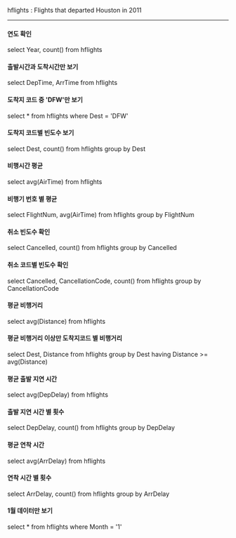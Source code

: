 hflights : Flights that departed Houston in 2011

***

#### 연도 확인
select Year, count() from hflights 

#### 출발시간과 도착시간만 보기
select DepTime, ArrTime from hflights 

#### 도착지 코드 중 'DFW'만 보기
select * from hflights where Dest = 'DFW'

#### 도착지 코드별 빈도수 보기
select Dest, count() from hflights group by Dest

#### 비행시간 평균
select avg(AirTime) from hflights   

#### 비행기 번호 별 평균
select FlightNum, avg(AirTime) from hflights group by FlightNum

#### 취소 빈도수 확인
select Cancelled, count() from hflights group by Cancelled

#### 취소 코드별 빈도수 확인
select Cancelled, CancellationCode, count() from hflights group by CancellationCode

#### 평균 비행거리
select avg(Distance) from hflights   

#### 평균 비행거리 이상만 도착지코드 별 비행거리 
select Dest, Distance from hflights group by Dest having Distance >= avg(Distance) 

#### 평균 출발 지연 시간
select avg(DepDelay) from hflights 

#### 출발 지연 시간 별 횟수
select DepDelay, count() from hflights group by DepDelay

#### 평균 연착 시간 
select avg(ArrDelay) from hflights 

#### 연착 시간 별 횟수
select ArrDelay, count() from hflights group by ArrDelay

#### 1월 데이터만 보기
select * from hflights where Month = '1'
